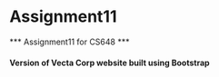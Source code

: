 # Assignment11
 *** Assignment11 for CS648 ***

#### Version of Vecta Corp website built using Bootstrap
